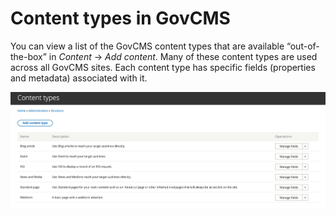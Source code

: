 # Content types in GovCMS

You can view a list of the GovCMS content types that are available “out-of-the-box” in _Content_ → _Add content_. Many of these content types are used across all GovCMS sites. Each content type has specific fields \(properties and metadata\) associated with it.

![](../.gitbook/assets/19%20%282%29%20%282%29%20%282%29.png)

### 

